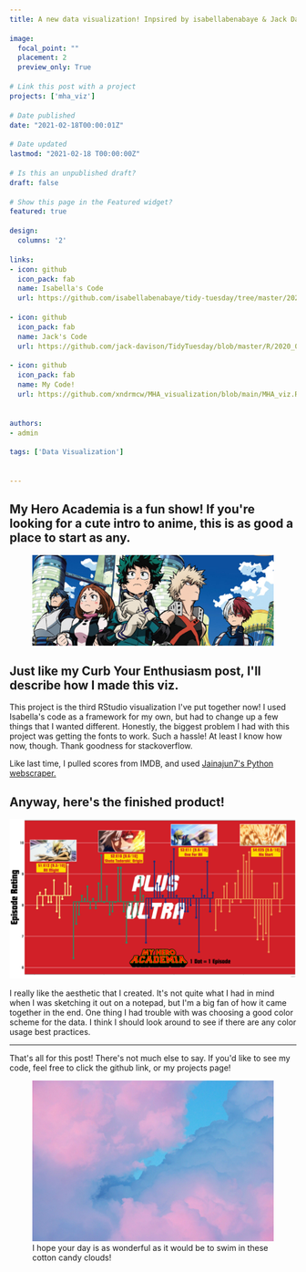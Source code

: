 ```yaml
---
title: A new data visualization! Inpsired by isabellabenabaye & Jack Davison.

image:
  focal_point: ""
  placement: 2
  preview_only: True

# Link this post with a project
projects: ['mha_viz']

# Date published
date: "2021-02-18T00:00:01Z"

# Date updated
lastmod: "2021-02-18 T00:00:00Z"

# Is this an unpublished draft?
draft: false

# Show this page in the Featured widget?
featured: true

design:
  columns: '2'

links:
- icon: github
  icon_pack: fab
  name: Isabella's Code
  url: https://github.com/isabellabenabaye/tidy-tuesday/tree/master/2020/33_atla

- icon: github
  icon_pack: fab
  name: Jack's Code
  url: https://github.com/jack-davison/TidyTuesday/blob/master/R/2020_08_11_Avatar.R

- icon: github
  icon_pack: fab
  name: My Code!
  url: https://github.com/xndrmcw/MHA_visualization/blob/main/MHA_viz.R


authors:
- admin

tags: ['Data Visualization']


---
```

## My Hero Academia is a fun show! If you're looking for a cute intro to anime, this is as good a place to start as any.

<figure>
  <img src="header.jpg">
</figure>

## Just like my Curb Your Enthusiasm post, I'll describe how I made this viz.


This project is the third RStudio visualization I've put together now! I used Isabella's code as a framework for my own, but had to change up a few things that I wanted different. Honestly, the biggest problem I had with this project was getting the fonts to work. Such a hassle! At least I know how now, though. Thank goodness for stackoverflow.

Like last time, I pulled scores from IMDB, and used [Jainajun7's Python webscraper.](https://github.com/jainanuj7/IMDb-ratings-scraper/blob/master/IMDb.py)

## Anyway, here's the finished product!

<img src="graph.png">

I really like the aesthetic that I created. It's not quite what I had in mind when I was sketching it out on a notepad, but I'm a big fan of how it came together in the end. One thing I had trouble with was choosing a good color scheme for the data. I think I should look around to see if there are any color usage best practices.

---

That's all for this post! There's not much else to say. If you'd like to see my code, feel free to click the github link, or my projects page!

<figure>
  <img src="clouds.jpg">
  <figcaption>I hope your day is as wonderful as it would be to swim in these cotton candy clouds!</figcaption>
</figure>
